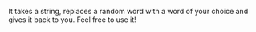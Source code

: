 It takes a string, replaces a random word with a word of your choice and gives it back to you. 
Feel free to use it!